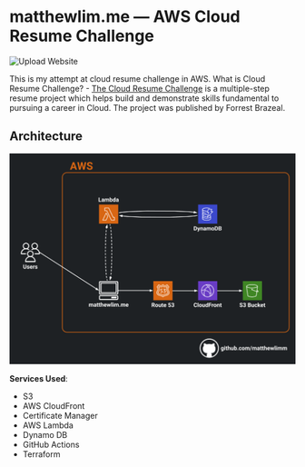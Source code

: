 # matthewlim.me — AWS Cloud Resume Challenge

![Upload Website](https://github.com/matthewlimm/matthewlim.me/actions/workflows/front-end-cicd.yml/badge.svg)

This is my attempt at cloud resume challenge in AWS.
What is Cloud Resume Challenge? - [The Cloud Resume Challenge](https://cloudresumechallenge.dev/) is a multiple-step resume project which helps build and demonstrate skills fundamental to pursuing a career in Cloud. The project was published by Forrest Brazeal.

## Architecture

![Architecture Diagram](img/matthewlim-architecture.png)

**Services Used**:

- S3
- AWS CloudFront
- Certificate Manager
- AWS Lambda
- Dynamo DB
- GitHub Actions
- Terraform
